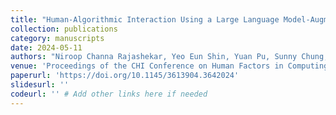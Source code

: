 ```yaml
---
title: "Human-Algorithmic Interaction Using a Large Language Model-Augmented Artificial Intelligence Clinical Decision Support System"
collection: publications
category: manuscripts
date: 2024-05-11
authors: "Niroop Channa Rajashekar, Yeo Eun Shin, Yuan Pu, Sunny Chung, Kisung You, Mauro Giuffre, Colleen E Chan, Theo Saarinen, Allen Hsiao, Jasjeet Sekhon, Ambrose H Wong, Leigh V Evans, Rene F. Kizilcec, Loren Laine, Terika Mccall, Dennis Shung"
venue: 'Proceedings of the CHI Conference on Human Factors in Computing Systems'
paperurl: 'https://doi.org/10.1145/3613904.3642024'
slidesurl: ''
codeurl: '' # Add other links here if needed
--- 
```

